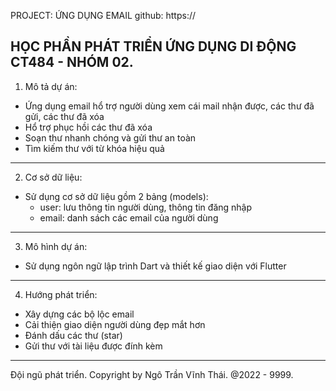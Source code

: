 PROJECT: ỨNG DỤNG EMAIL 
github: https://

HỌC PHẦN PHÁT TRIỂN ỨNG DỤNG DI ĐỘNG CT484 - NHÓM 02.
--------------------------------------------------------

1. Mô tả dự án:
- Ứng dụng email hổ trợ người dùng xem cái mail nhận được, các thư đã gửi, các thư đã xóa
- Hổ trợ phục hồi các thư đã xóa
- Soạn thư nhanh chóng và gửi thư an toàn
- Tìm kiếm thư với từ khóa hiệu quả

--------------------------------------------------------

2. Cơ sở dữ liệu:
- Sử dụng cơ sở dữ liệu gồm 2 bảng (models):
    + user: lưu thông tin người dùng, thông tin đăng nhập
    + email: danh sách các email của người dùng
--------------------------------------------------------

3. Mô hình dự án:
- Sử dụng ngôn ngữ lập trình Dart và thiết kế giao diện với Flutter
--------------------------------------------------------

4. Hướng phát triển:
- Xây dựng các bộ lộc email
- Cải thiện giao diện người dùng đẹp mắt hơn
- Đánh dấu các thư (star)
- Gửi thư với tài liệu được đính kèm 
--------------------------------------------------------

Đội ngũ phát triển.
Copyright by Ngô Trần Vĩnh Thái. @2022 - 9999.